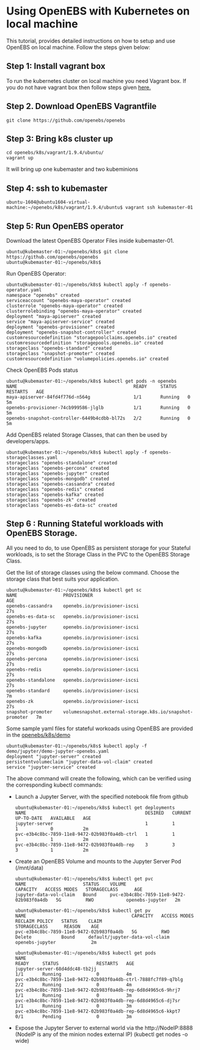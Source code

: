 # Using OpenEBS with Kubernetes on local machine

This tutorial, provides detailed instructions on how to setup and use OpenEBS on local machine.
Follow the steps given below:

## Step 1: Install vagrant box

To run the kubernetes cluster on local machine you need Vagrant box. If you do not have vagrant box then follow steps given [here.](https://github.com/openebs/openebs/tree/master/k8s/lib/vagrant/test/k8s/1.6#installing-kubernetes-16-and-openebs-clusters-on-ubuntu-1604)

## Step 2. Download OpenEBS Vagrantfile

```
git clone https://github.com/openebs/openebs
```

## Step 3: Bring k8s cluster up

```
cd openebs/k8s/vagrant/1.9.4/ubuntu/
vagrant up
```

It will bring up one kubemaster and two kubeminions

## Step 4: ssh to kubemaster

```
ubuntu-1604@ubuntu1604-virtual-machine:~/openebs/k8s/vagrant/1.9.4/ubuntu$ vagrant ssh kubemaster-01

```

## Step 5: Run OpenEBS operator

Download the latest OpenEBS Operator Files inside kubemaster-01.
```
ubuntu@kubemaster-01:~/openebs/k8s$ git clone https://github.com/openebs/openebs
ubuntu@kubemaster-01:~/openebs/k8s$
```

Run OpenEBS Operator:

```
ubuntu@kubemaster-01:~/openebs/k8s$ kubectl apply -f openebs-operator.yaml
namespace "openebs" created
serviceaccount "openebs-maya-operator" created
clusterrole "openebs-maya-operator" created
clusterrolebinding "openebs-maya-operator" created
deployment "maya-apiserver" created
service "maya-apiserver-service" created
deployment "openebs-provisioner" created
deployment "openebs-snapshot-controller" created
customresourcedefinition "storagepoolclaims.openebs.io" created
customresourcedefinition "storagepools.openebs.io" created
storageclass "openebs-standard" created
storageclass "snapshot-promoter" created
customresourcedefinition "volumepolicies.openebs.io" created
```
Check OpenEBS Pods status
```
ubuntu@kubemaster-01:~/openebs/k8s$ kubectl get pods -n openebs
NAME                                           READY     STATUS    RESTARTS   AGE
maya-apiserver-84fd4f776d-n564g                1/1       Running   0          5m
openebs-provisioner-74cb999586-jlglb           1/1       Running   0          5m
openebs-snapshot-controller-6449b4cdbb-bl72s   2/2       Running   0          5m
```

Add OpenEBS related Storage Classes, that can then be used by developers/apps.

```
ubuntu@kubemaster-01:~/openebs/k8s$ kubectl apply -f openebs-storageclasses.yaml
storageclass "openebs-standalone" created
storageclass "openebs-percona" created
storageclass "openebs-jupyter" created
storageclass "openebs-mongodb" created
storageclass "openebs-cassandra" created
storageclass "openebs-redis" created
storageclass "openebs-kafka" created
storageclass "openebs-zk" created
storageclass "openebs-es-data-sc" created
```

## Step 6 : Running Stateful workloads with OpenEBS Storage.

All you need to do, to use OpenEBS as persistent storage for your Stateful workloads, is to set the Storage Class in the PVC to the OpenEBS Storage Class.

Get the list of storage classes using the below command. Choose the storage class that best suits your application. 

```
ubuntu@kubemaster-01:~/openebs/k8s$ kubectl get sc
NAME                 PROVISIONER                                                AGE
openebs-cassandra    openebs.io/provisioner-iscsi                               27s
openebs-es-data-sc   openebs.io/provisioner-iscsi                               27s
openebs-jupyter      openebs.io/provisioner-iscsi                               27s
openebs-kafka        openebs.io/provisioner-iscsi                               27s
openebs-mongodb      openebs.io/provisioner-iscsi                               27s
openebs-percona      openebs.io/provisioner-iscsi                               27s
openebs-redis        openebs.io/provisioner-iscsi                               27s
openebs-standalone   openebs.io/provisioner-iscsi                               27s
openebs-standard     openebs.io/provisioner-iscsi                               7m
openebs-zk           openebs.io/provisioner-iscsi                               27s
snapshot-promoter    volumesnapshot.external-storage.k8s.io/snapshot-promoter   7m
```

Some sample yaml files for stateful workoads using OpenEBS are provided in the [openebs/k8s/demo](https://github.com/openebs/openebs/tree/master/k8s/demo)

```
ubuntu@kubemaster-01:~/openebs/k8s$ kubectl apply -f demo/jupyter/demo-jupyter-openebs.yaml
deployment "jupyter-server" created
persistentvolumeclaim "jupyter-data-vol-claim" created
service "jupyter-service" created
```

The above command will create the following, which can be verified using the corresponding kubectl commands:

- Launch a Jupyter Server, with the specified notebook file from github
  ```
  ubuntu@kubemaster-01:~/openebs/k8s$ kubectl get deployments
  NAME                                            DESIRED   CURRENT   UP-TO-DATE   AVAILABLE   AGE
  jupyter-server                                  1         1         1            0           2m
  pvc-e3b4c8bc-7859-11e8-9472-02b983f0a4db-ctrl   1         1         1            1           2m
  pvc-e3b4c8bc-7859-11e8-9472-02b983f0a4db-rep    3         3         3            1           2m
  ```
- Create an OpenEBS Volume and mounts to the Jupyter Server Pod (/mnt/data)
  ```
  ubuntu@kubemaster-01:~/openebs/k8s$ kubectl get pvc
  NAME                     STATUS    VOLUME                                     CAPACITY   ACCESS MODES   STORAGECLASS      AGE
  jupyter-data-vol-claim   Bound     pvc-e3b4c8bc-7859-11e8-9472-02b983f0a4db   5G         RWO            openebs-jupyter   2m
  
  ubuntu@kubemaster-01:~/openebs/k8s$ kubectl get pv
  NAME                                       CAPACITY   ACCESS MODES   RECLAIM POLICY   STATUS    CLAIM                                   STORAGECLASS      REASON    AGE
  pvc-e3b4c8bc-7859-11e8-9472-02b983f0a4db   5G         RWO            Delete           Bound     default/jupyter-data-vol-claim           openebs-jupyter             2m
  
  ubuntu@kubemaster-01:~/openebs/k8s$ kubectl get pods
  NAME                                                             READY     STATUS              RESTARTS   AGE
  jupyter-server-68d4ddc48-tb2jj                                   1/1       Running             0          4m
  pvc-e3b4c8bc-7859-11e8-9472-02b983f0a4db-ctrl-7888fc7f89-q7blg   2/2       Running             0          4m
  pvc-e3b4c8bc-7859-11e8-9472-02b983f0a4db-rep-6d8d4965c6-9hrj7    1/1       Running             0          3m
  pvc-e3b4c8bc-7859-11e8-9472-02b983f0a4db-rep-6d8d4965c6-dj7sr    1/1       Running             0          3m
  pvc-e3b4c8bc-7859-11e8-9472-02b983f0a4db-rep-6d8d4965c6-kkpt7    0/1       Pending             0          3m
  ```
- Expose the Jupyter Server to external world via the http://NodeIP:8888 (NodeIP is any of the minion nodes external IP)
  (kubectl get nodes -o wide)
